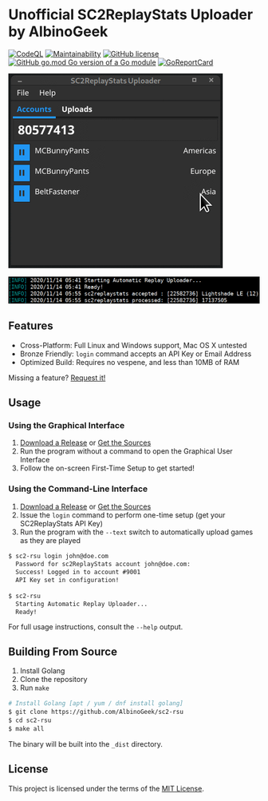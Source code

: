 # **Unofficial SC2ReplayStats Uploader** by AlbinoGeek

[![CodeQL](https://github.com/AlbinoGeek/sc2-rsu/workflows/CodeQL/badge.svg?branch=main)](#)
[![Maintainability](https://api.codeclimate.com/v1/badges/a308471050f8a3357d09/maintainability)](https://codeclimate.com/github/AlbinoGeek/sc2-rsu/maintainability)
[![GitHub license](https://img.shields.io/github/license/AlbinoGeek/sc2-rsu.svg)](https://github.com/AlbinoGeek/sc2-rsu/blob/master/LICENSE)
[![GitHub go.mod Go version of a Go module](https://img.shields.io/github/go-mod/go-version/AlbinoGeek/sc2-rsu.svg)](https://github.com/AlbinoGeek/sc2-rsu)
[![GoReportCard](https://goreportcard.com/badge/github.com/AlbinoGeek/sc2-rsu)](https://goreportcard.com/report/github.com/AlbinoGeek/sc2-rsu)

![GUI Screenshot](_dist/screen-v0.2.85-gui.gif)

![CLI Screenshot](_dist/screen-v0.2.26.png)

## Features

- Cross-Platform: Full Linux and Windows support, Mac OS X untested
- Bronze Friendly: `login` command accepts an API Key or Email Address
- Optimized Build: Requires no vespene, and less than 10MB of RAM

Missing a feature? [Request it!](https://github.com/AlbinoGeek/sc2-rsu/issues/new?assignees=AlbinoGeek&labels=enhancement&template=feature-request.md&title=%5BFEATURE+REQUEST%5D)

## Usage

### Using the Graphical Interface

1. [Download a Release](https://github.com/AlbinoGeek/sc2-rsu/releases) or [Get the Sources](#building-from-source)
2. Run the program without a command to open the Graphical User Interface
3. Follow the on-screen First-Time Setup to get started!

### Using the Command-Line Interface

1. [Download a Release](https://github.com/AlbinoGeek/sc2-rsu/releases) or [Get the Sources](#building-from-source)
2. Issue the `login` command to perform one-time setup (get your SC2ReplayStats API Key)
3. Run the program with the `--text` switch to automatically upload games as they are played

```
$ sc2-rsu login john@doe.com
  Password for sc2ReplayStats account john@doe.com:
  Success! Logged in to account #9001
  API Key set in configuration!

$ sc2-rsu
  Starting Automatic Replay Uploader...
  Ready!
```


For full usage instructions, consult the `--help` output.

## Building From Source

1. Install Golang
2. Clone the repository
3. Run `make`

```bash
# Install Golang [apt / yum / dnf install golang]
$ git clone https://github.com/AlbinoGeek/sc2-rsu
$ cd sc2-rsu
$ make all
```

The binary will be built into the `_dist` directory.

## License

This project is licensed under the terms of the [MIT License](/LICENSE).
